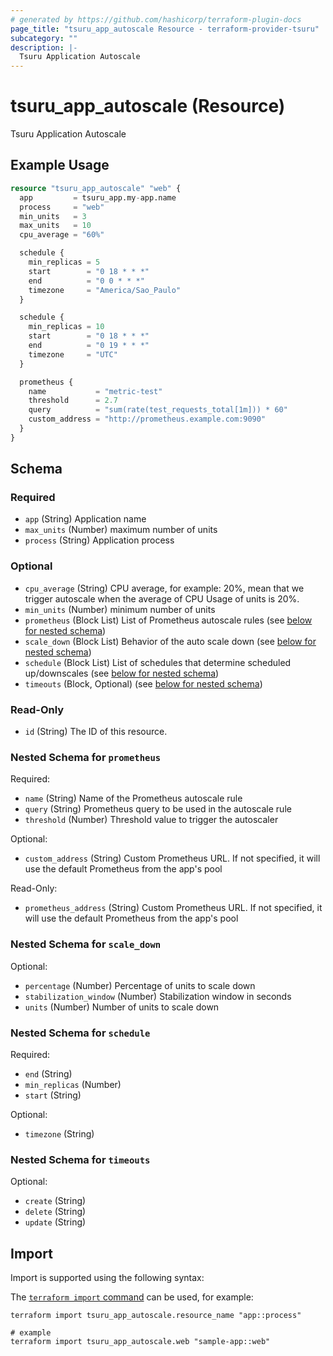 ```yaml
---
# generated by https://github.com/hashicorp/terraform-plugin-docs
page_title: "tsuru_app_autoscale Resource - terraform-provider-tsuru"
subcategory: ""
description: |-
  Tsuru Application Autoscale
---
```


# tsuru_app_autoscale (Resource)

Tsuru Application Autoscale

## Example Usage

```terraform
resource "tsuru_app_autoscale" "web" {
  app         = tsuru_app.my-app.name
  process     = "web"
  min_units   = 3
  max_units   = 10
  cpu_average = "60%"

  schedule {
    min_replicas = 5
    start        = "0 18 * * *"
    end          = "0 0 * * *"
    timezone     = "America/Sao_Paulo"
  }

  schedule {
    min_replicas = 10
    start        = "0 18 * * *"
    end          = "0 19 * * *"
    timezone     = "UTC"
  }

  prometheus {
    name           = "metric-test"
    threshold      = 2.7
    query          = "sum(rate(test_requests_total[1m])) * 60"
    custom_address = "http://prometheus.example.com:9090"
  }
}
```

<!-- schema generated by tfplugindocs -->
## Schema

### Required

- `app` (String) Application name
- `max_units` (Number) maximum number of units
- `process` (String) Application process

### Optional

- `cpu_average` (String) CPU average, for example: 20%, mean that we trigger autoscale when the average of CPU Usage of units is 20%.
- `min_units` (Number) minimum number of units
- `prometheus` (Block List) List of Prometheus autoscale rules (see [below for nested schema](#nestedblock--prometheus))
- `scale_down` (Block List) Behavior of the auto scale down (see [below for nested schema](#nestedblock--scale_down))
- `schedule` (Block List) List of schedules that determine scheduled up/downscales (see [below for nested schema](#nestedblock--schedule))
- `timeouts` (Block, Optional) (see [below for nested schema](#nestedblock--timeouts))

### Read-Only

- `id` (String) The ID of this resource.

<a id="nestedblock--prometheus"></a>
### Nested Schema for `prometheus`

Required:

- `name` (String) Name of the Prometheus autoscale rule
- `query` (String) Prometheus query to be used in the autoscale rule
- `threshold` (Number) Threshold value to trigger the autoscaler

Optional:

- `custom_address` (String) Custom Prometheus URL. If not specified, it will use the default Prometheus from the app's pool

Read-Only:

- `prometheus_address` (String) Custom Prometheus URL. If not specified, it will use the default Prometheus from the app's pool


<a id="nestedblock--scale_down"></a>
### Nested Schema for `scale_down`

Optional:

- `percentage` (Number) Percentage of units to scale down
- `stabilization_window` (Number) Stabilization window in seconds
- `units` (Number) Number of units to scale down


<a id="nestedblock--schedule"></a>
### Nested Schema for `schedule`

Required:

- `end` (String)
- `min_replicas` (Number)
- `start` (String)

Optional:

- `timezone` (String)


<a id="nestedblock--timeouts"></a>
### Nested Schema for `timeouts`

Optional:

- `create` (String)
- `delete` (String)
- `update` (String)

## Import

Import is supported using the following syntax:

The [`terraform import` command](https://developer.hashicorp.com/terraform/cli/commands/import) can be used, for example:

```shell
terraform import tsuru_app_autoscale.resource_name "app::process"

# example
terraform import tsuru_app_autoscale.web "sample-app::web"
```
